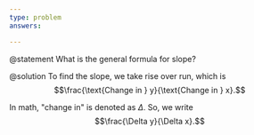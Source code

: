 ```yaml
---
type: problem
answers:

---
```


@statement
What is the general formula for slope?

@solution
To find the slope, we take rise over run, which is
$$\frac{\text{Change in } y}{\text{Change in } x}.$$

In math, "change in" is denoted as $\Delta$. So, we write
$$\frac{\Delta y}{\Delta x}.$$

<!--stackedit_data:
eyJoaXN0b3J5IjpbLTE1MTMwMjQzNTZdfQ==
-->